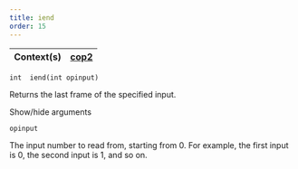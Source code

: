 ```yaml
---
title: iend
order: 15
---
```

| Context(s) | [cop2](../contexts/cop2.html) |
| --- | --- |

`int  iend(int opinput)`

Returns the last frame of the specified input.

Show/hide arguments

`opinput`

The input number to read from, starting from 0. For example, the first input is 0, the second input is 1, and so on.
